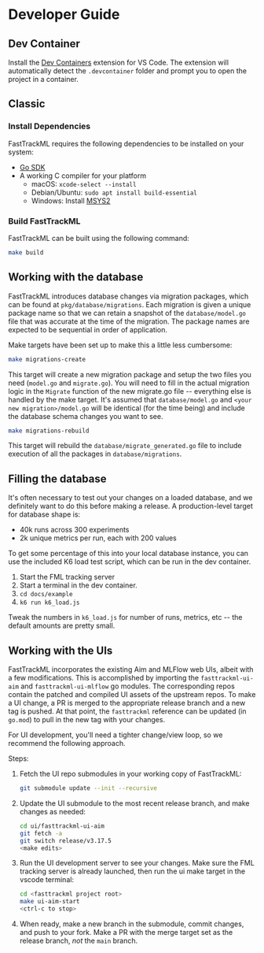 # Developer Guide

## Dev Container

Install the [Dev Containers](
https://marketplace.visualstudio.com/items?itemName=ms-vscode-remote.remote-containers)
extension for VS Code. The extension will automatically detect the
`.devcontainer` folder and prompt you to open the project in a container.

## Classic

### Install Dependencies

FastTrackML requires the following dependencies to be installed on your system:

- [Go SDK](https://go.dev/dl/)
- A working C compiler for your platform
  - macOS: `xcode-select --install`
  - Debian/Ubuntu: `sudo apt install build-essential`
  - Windows: Install [MSYS2](https://www.msys2.org)

### Build FastTrackML

FastTrackML can be built using the following command:

```bash
make build
```

## Working with the database

FastTrackML introduces database changes via migration packages, which can be found
at `pkg/database/migrations`. Each migration is given a unique package name so that
we can retain a snapshot of the `database/model.go` file that was accurate at the time
of the migration. The package names are expected to be sequential in order of application.

Make targets have been set up to make this a little less cumbersome:
```bash
make migrations-create
```
This target will create a new migration package and setup the two files you need 
(`model.go` and `migrate.go`). You will need to fill in the actual migration logic
in the `Migrate` function of the new migrate.go file -- everything else is handled by
the make target. It's assumed that `database/model.go` and `<your new migration>/model.go`
will be identical (for the time being) and include the database schema changes you want to see.

```bash
make migrations-rebuild
```
This target will rebuild the `database/migrate_generated.go` file to include execution of all
the packages in `database/migrations`.

## Filling the database

It's often necessary to test out your changes on a loaded database, and we definitely want to do this
before making a release. A production-level target for database shape is:
* 40k runs across 300 experiments
* 2k unique metrics per run, each with 200 values

To get some percentage of this into your local database instance, you can use the included K6
load test script, which can be run in the dev container.

1. Start the FML tracking server
2. Start a terminal in the dev container. 
3. `cd docs/example`
4. `k6 run k6_load.js`

Tweak the numbers in `k6_load.js` for number of runs, metrics, etc -- the default amounts are 
pretty small.

## Working with the UIs

FastTrackML incorporates the existing Aim and MLFlow web UIs, albeit
with a few modifications. This is accomplished by importing the
`fasttrackml-ui-aim` and `fasttrackml-ui-mlflow` go modules. The
corresponding repos contain the patched and compiled UI assets of the
upstream repos. To make a UI change, a PR is merged to the appropriate
release branch and a new tag is pushed. At that point, the
`fasttrackml` reference can be updated (in `go.mod`) to pull in the
new tag with your changes.

For UI development, you'll need a tighter change/view loop, so we recommend the
following approach.

Steps:

1. Fetch the UI repo submodules in your working copy of FastTrackML:

    ```bash
    git submodule update --init --recursive
    ```

2. Update the UI submodule to the most recent release branch, and make
   changes as needed:

    ```bash
    cd ui/fasttrackml-ui-aim
    git fetch -a
    git switch release/v3.17.5
    <make edits>
    ```

3. Run the UI development server to see your changes. Make sure the
   FML tracking server is already launched, then run the ui make
   target in the vscode terminal:

    ```bash
    cd <fasttrackml project root>
    make ui-aim-start
	<ctrl-c to stop>
    ```

4. When ready, make a new branch in the submodule, commit changes, and
   push to your fork. Make a PR with the merge target set as the
   release branch, _not_ the `main` branch.

